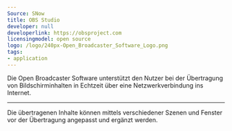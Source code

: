 ```yaml
---
Source: SNow
title: OBS Studio
developer: null
developerlink: https://obsproject.com
licensingmodel: open source
logo: /logo/240px-Open_Broadcaster_Software_Logo.png
tags:
- application
---
```

Die Open Broadcaster Software unterstützt den Nutzer bei der Übertragung von Bildschirminhalten in Echtzeit über eine Netzwerkverbindung ins Internet. 


---

Die übertragenen Inhalte können mittels verschiedener Szenen und Fenster vor der Übertragung angepasst und ergänzt werden.
